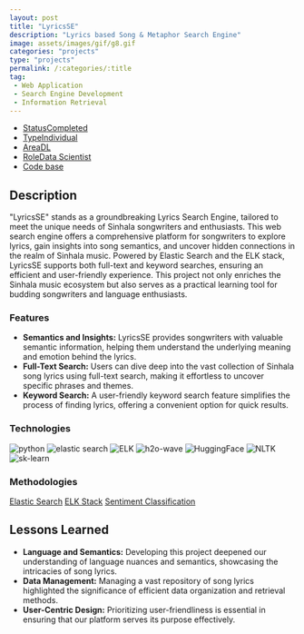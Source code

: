 ```yaml
---
layout: post
title: "LyricsSE"
description: "Lyrics based Song & Metaphor Search Engine"
image: assets/images/gif/g8.gif
categories: "projects"
type: "projects"
permalink: /:categories/:title
tag:
 - Web Application
 - Search Engine Development 
 - Information Retrieval
---
```


<div id="main">
	<section id='second'>
		<div class="inner no-padding">
			<div class="tag-container">
                    <ul class="actions">
                        <li><a href="#" class="button special small disable">Status</a><a href="#" class="button small disable">Completed</a></li>
                        <li><a href="#" class="button special small disable">Type</a><a href="#" class="button small disable">Individual</a></li>
                        <li><a href="#" class="button special small disable">Area</a><a href="#" class="button small disable">DL</a></li>
						<li><a href="#" class="button special small disable">Role</a><a href="#" class="button small disable">Data Scientist</a></li>
						<li><a href="#" class="button special small disable"><i class="fab fa-github"></i></a><a href="https://github.com/nipdep/LyricsA-SE" class="button small">Code base</a></li>
                    </ul>
            </div>
			<div>
				<h2>Description</h2>
				<p>"LyricsSE" stands as a groundbreaking Lyrics Search Engine, tailored to meet the unique needs of Sinhala songwriters and enthusiasts. This web search engine offers a comprehensive platform for songwriters to explore lyrics, gain insights into song semantics, and uncover hidden connections in the realm of Sinhala music. Powered by Elastic Search and the ELK stack, LyricsSE supports both full-text and keyword searches, ensuring an efficient and user-friendly experience. This project not only enriches the Sinhala music ecosystem but also serves as a practical learning tool for budding songwriters and language enthusiasts.</p>
					<h3>Features</h3>
					<ul class='fa-ul'>
						<li><i class="fa-li fa fa-check-square"></i><b>Semantics and Insights:</b> LyricsSE provides songwriters with valuable semantic information, helping them understand the underlying meaning and emotion behind the lyrics.</li>
						<li><i class="fa-li fa fa-check-square"></i><b>Full-Text Search:</b> Users can dive deep into the vast collection of Sinhala song lyrics using full-text search, making it effortless to uncover specific phrases and themes.</li>
						<li><i class="fa-li fa fa-check-square"></i><b>Keyword Search:</b> A user-friendly keyword search feature simplifies the process of finding lyrics, offering a convenient option for quick results.</li>
					</ul>
			</div>
			<div class="row">
				<div class="6u 12u$(small)">
					<h3>Technologies</h3>
					<div class='logos-container'>
						<img src="{% link assets/images/logos/python.png %}" alt="python" class="logos">
						<img src="{% link assets/images/logos/elasticsearch.png %}" alt="elastic search" class="logos">
						<img src="{% link assets/images/logos/elk.png %}" alt="ELK" class="logos">
						<img src="{% link assets/images/logos/h2o_wave.png %}" alt="h2o-wave" class="logos">
						<img src="{% link assets/images/logos/huggingface.png %}" alt="HuggingFace" class="logos">
						<img src="{% link assets/images/logos/nltk.png %}" alt="NLTK" class="logos">
						<img src="{% link assets/images/logos/sk_learn.png %}" alt="sk-learn" class="logos">
					</div>
				</div>
				<div class="6u$ 12u$(small) ">
					<h3>Methodologies</h3>
					<p>
					  <a href="#" class="button small disable">Elastic Search</a>
					  <a href="#" class="button small disable">ELK Stack</a>
					  <a href="#" class="button small disable">Sentiment Classification</a>
					</p>
				</div>
			</div>
		</div>
	</section>
	<section id='third'>
		<div class="inner no-padding">
			<!-- <div>
				<h2>Project Visualization</h2>
				<div id="slider">  
					<div class="slides">  
					<img src="https://hhsbanner.com/wp-content/uploads/2019/03/victoria_falls-900x300.jpg" width="100%" />
					</div>
					<div class="slides">  
					<img src="https://blog.cognifit.com/wp-content/uploads/2019/11/hiking-900x300.jpg" width="100%" />
					</div>
					<div class="slides">  
					<img src="https://travelfree.info/wp-content/uploads/2018/02/croatia-waterfall-in-deep-forest-of-Cr-12755165-900x300.jpg" width="100%" />
					</div> 
					<div class="slides">  
					<img src="https://www.piemonturismo.it/site/wp-content/uploads/2014/07/13-laghi-grande.jpg" width="100%" />
					</div> 
					<div class="slides">  
					<img src="https://improvephotography.com/wp-content/uploads/2017/09/Julian-Baird-20170914-3-900px.jpg" width="100%" />
					</div>  
				</div>
				<script src="{{ site.baseurl }}assets/js/image_slider.js"></script>
			</div> -->
			<div>
				<h2>Lessons Learned</h2>
				<ul class='fa-ul'>
					<li><i class="fa-li fa fa-check-square"></i><b>Language and Semantics:</b> Developing this project deepened our understanding of language nuances and semantics, showcasing the intricacies of song lyrics.</li>
					<li><i class="fa-li fa fa-check-square"></i><b>Data Management:</b> Managing a vast repository of song lyrics highlighted the significance of efficient data organization and retrieval methods.</li>
					<li><i class="fa-li fa fa-check-square"></i><b>User-Centric Design:</b> Prioritizing user-friendliness is essential in ensuring that our platform serves its purpose effectively.</li>
				</ul>
			</div>
		</div>
	</section>
</div>



	

